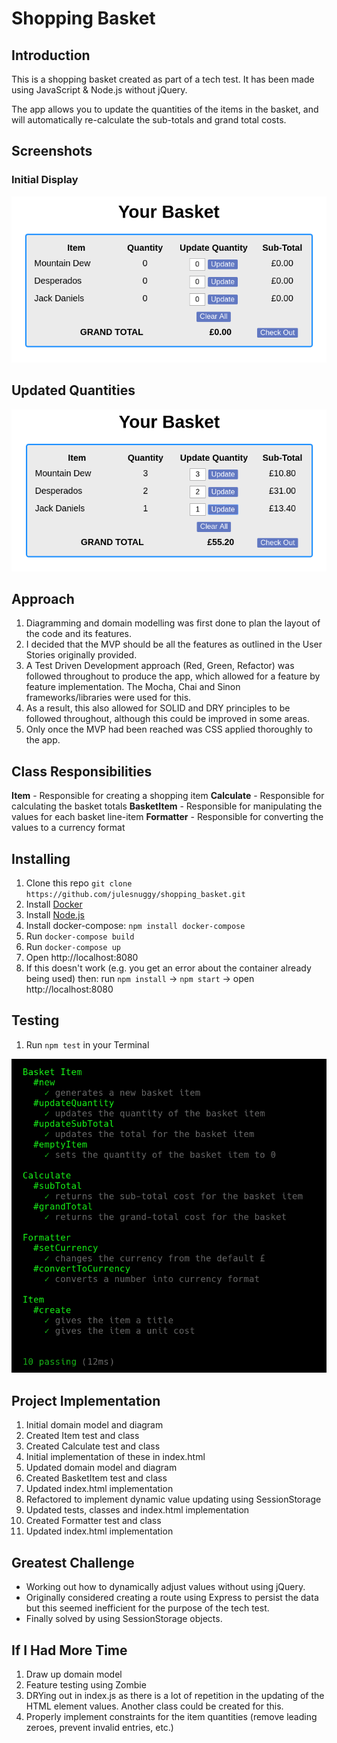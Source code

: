 # Shopping Basket

## Introduction
This is a shopping basket created as part of a tech test. It has been made using JavaScript & Node.js without jQuery.

The app allows you to update the quantities of the items in the basket, and will automatically re-calculate the sub-totals and grand total costs.

## Screenshots
### Initial Display
![shopping_basket_initial](./shopping_basket_initial.png)

## Updated Quantities
![shopping_basket_updated](./shopping_basket_updated.png)

## Approach
1. Diagramming and domain modelling was first done to plan the layout of the code and its features.
2. I decided that the MVP should be all the features as outlined in the User Stories originally provided.
3. A Test Driven Development approach (Red, Green, Refactor) was followed throughout to produce the app, which allowed for a feature by feature implementation. The Mocha, Chai and Sinon frameworks/libraries were used for this.
4. As a result, this also allowed for SOLID and DRY principles to be followed throughout, although this could be improved in some areas.
5. Only once the MVP had been reached was CSS applied thoroughly to the app.

## Class Responsibilities
**Item** - Responsible for creating a shopping item
**Calculate** - Responsible for calculating the basket totals
**BasketItem** - Responsible for manipulating the values for each basket line-item
**Formatter** - Responsible for converting the values to a currency format

## Installing
1. Clone this repo `git clone https://github.com/julesnuggy/shopping_basket.git`
2. Install [Docker](https://www.docker.com/community-edition)
3. Install [Node.js](https://nodejs.org/en)
4. Install docker-compose: `npm install docker-compose`
5. Run `docker-compose build`
6. Run `docker-compose up`
7. Open http://localhost:8080
8. If this doesn't work (e.g. you get an error about the container already being used) then: run `npm install` -> `npm start` -> open  http://localhost:8080

## Testing
1. Run `npm test` in your Terminal

![unit_tests](./shopping_basket_unit_tests.png)

## Project Implementation
1. Initial domain model and diagram
2. Created Item test and class
3. Created Calculate test and class
4. Initial implementation of these in index.html
5. Updated domain model and diagram
6. Created BasketItem test and class
7. Updated index.html implementation
8. Refactored to implement dynamic value updating using SessionStorage
9. Updated tests, classes and index.html implementation
10. Created Formatter test and class
11. Updated index.html implementation

## Greatest Challenge
- Working out how to dynamically adjust values without using jQuery.
- Originally considered creating a route using Express to persist the data but this seemed inefficient for the purpose of the tech test.
- Finally solved by using SessionStorage objects.

## If I Had More Time
1. Draw up domain model
2. Feature testing using Zombie
3. DRYing out in index.js as there is a lot of repetition in the updating of the HTML element values. Another class could be created for this.
4. Properly implement constraints for the item quantities (remove leading zeroes, prevent invalid entries, etc.)
